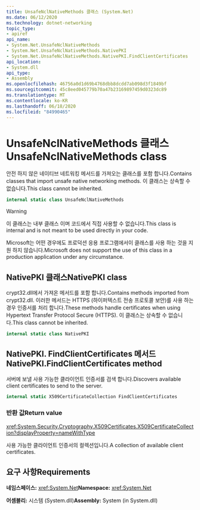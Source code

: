 ```yaml
---
title: UnsafeNclNativeMethods 클래스 (System.Net)
ms.date: 06/12/2020
ms.technology: dotnet-networking
topic_type:
- apiref
api_name:
- System.Net.UnsafeNclNativeMethods
- System.Net.UnsafeNclNativeMethods.NativePKI
- System.Net.UnsafeNclNativeMethods.NativePKI.FindClientCertificates
api_location:
- System.dll
api_type:
- Assembly
ms.openlocfilehash: 46756a0d1d69b4768dbb8dcdd7ab098d3f1849bf
ms.sourcegitcommit: 45c8eed045779b70a47b23169897459d0323dc89
ms.translationtype: MT
ms.contentlocale: ko-KR
ms.lasthandoff: 06/18/2020
ms.locfileid: "84990465"
---
```

# <a name="unsafenclnativemethods-class"></a><span data-ttu-id="3811b-102">UnsafeNclNativeMethods 클래스</span><span class="sxs-lookup"><span data-stu-id="3811b-102">UnsafeNclNativeMethods class</span></span>

<span data-ttu-id="3811b-103">안전 하지 않은 네이티브 네트워킹 메서드를 가져오는 클래스를 포함 합니다.</span><span class="sxs-lookup"><span data-stu-id="3811b-103">Contains classes that import unsafe native networking methods.</span></span> <span data-ttu-id="3811b-104">이 클래스는 상속할 수 없습니다.</span><span class="sxs-lookup"><span data-stu-id="3811b-104">This class cannot be inherited.</span></span>

```csharp
internal static class UnsafeNclNativeMethods
```

> [!WARNING]
> <span data-ttu-id="3811b-105">이 클래스는 내부 클래스 이며 코드에서 직접 사용할 수 없습니다.</span><span class="sxs-lookup"><span data-stu-id="3811b-105">This class is internal and is not meant to be used directly in your code.</span></span>
>
> <span data-ttu-id="3811b-106">Microsoft는 어떤 경우에도 프로덕션 응용 프로그램에서이 클래스를 사용 하는 것을 지원 하지 않습니다.</span><span class="sxs-lookup"><span data-stu-id="3811b-106">Microsoft does not support the use of this class in a production application under any circumstance.</span></span>

## <a name="nativepki-class"></a><span data-ttu-id="3811b-107">NativePKI 클래스</span><span class="sxs-lookup"><span data-stu-id="3811b-107">NativePKI class</span></span>

<span data-ttu-id="3811b-108">crypt32.dll에서 가져온 메서드를 포함 합니다.</span><span class="sxs-lookup"><span data-stu-id="3811b-108">Contains methods imported from crypt32.dll.</span></span> <span data-ttu-id="3811b-109">이러한 메서드는 HTTPS (하이퍼텍스트 전송 프로토콜 보안)를 사용 하는 경우 인증서를 처리 합니다.</span><span class="sxs-lookup"><span data-stu-id="3811b-109">These methods handle certificates when using Hypertext Transfer Protocol Secure (HTTPS).</span></span> <span data-ttu-id="3811b-110">이 클래스는 상속할 수 없습니다.</span><span class="sxs-lookup"><span data-stu-id="3811b-110">This class cannot be inherited.</span></span>

```csharp
internal static class NativePKI
```

## <a name="nativepkifindclientcertificates-method"></a><span data-ttu-id="3811b-111">NativePKI. FindClientCertificates 메서드</span><span class="sxs-lookup"><span data-stu-id="3811b-111">NativePKI.FindClientCertificates method</span></span>

<span data-ttu-id="3811b-112">서버에 보낼 사용 가능한 클라이언트 인증서를 검색 합니다.</span><span class="sxs-lookup"><span data-stu-id="3811b-112">Discovers available client certificates to send to the server.</span></span>

```csharp
internal static X509CertificateCollection FindClientCertificates
```

### <a name="return-value"></a><span data-ttu-id="3811b-113">반환 값</span><span class="sxs-lookup"><span data-stu-id="3811b-113">Return value</span></span>

<xref:System.Security.Cryptography.X509Certificates.X509CertificateCollection?displayProperty=nameWithType>

<span data-ttu-id="3811b-114">사용 가능한 클라이언트 인증서의 컬렉션입니다.</span><span class="sxs-lookup"><span data-stu-id="3811b-114">A collection of available client certificates.</span></span>

## <a name="requirements"></a><span data-ttu-id="3811b-115">요구 사항</span><span class="sxs-lookup"><span data-stu-id="3811b-115">Requirements</span></span>

<span data-ttu-id="3811b-116">**네임스페이스:** <xref:System.Net></span><span class="sxs-lookup"><span data-stu-id="3811b-116">**Namespace:** <xref:System.Net></span></span>

<span data-ttu-id="3811b-117">**어셈블리:** 시스템 (System.dll)</span><span class="sxs-lookup"><span data-stu-id="3811b-117">**Assembly:** System (in System.dll)</span></span>
